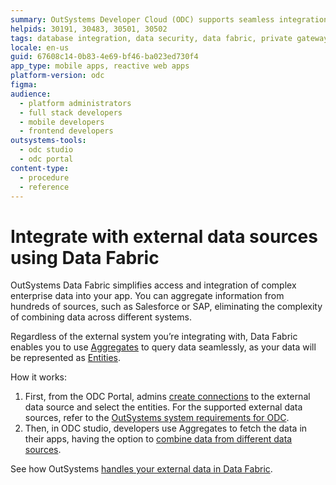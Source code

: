```yaml
---
summary: OutSystems Developer Cloud (ODC) supports seamless integration with external databases for enhanced app development.
helpids: 30191, 30483, 30501, 30502
tags: database integration, data security, data fabric, private gateways, configuration management
locale: en-us
guid: 67608c14-0b83-4e69-bf46-ba023ed730f4
app_type: mobile apps, reactive web apps
platform-version: odc
figma:
audience:
  - platform administrators
  - full stack developers
  - mobile developers
  - frontend developers
outsystems-tools:
  - odc studio
  - odc portal
content-type:
  - procedure
  - reference
---
```


# Integrate with external data sources using Data Fabric

OutSystems Data Fabric simplifies access and integration of complex enterprise data into your app. You can aggregate information from hundreds of sources, such as Salesforce or SAP, eliminating the complexity of combining data across different systems.

Regardless of the external system you’re integrating with, Data Fabric enables you to use [Aggregates](../../building-apps/data/fetch-data/aggregate.md) to query data seamlessly, as your data will be represented as [Entities](../../building-apps/data/modeling/entity.md).

How it works:

1. First, from the ODC Portal, admins [create connections](create-connection-external-data.md) to the external data source and select the entities. For the supported external data sources, refer to the [OutSystems system requirements for ODC](../../getting-started/system-requirements.md#supported-external-data-sources).
1. Then, in ODC studio, developers use Aggregates to fetch the data in their apps, having the option to [combine data from different data sources](../../building-apps/data/fetch-data/data-mash.md).

See how OutSystems [handles your external data in Data Fabric](../../manage-platform-app-lifecycle/platform-architecture/intro.md#data-fabric).
